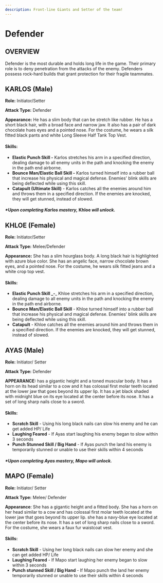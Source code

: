 ```yaml
---
description: Front-line Giants and Setter of the team!
---
```


# Defender

## OVERVIEW

Defender is the most durable and holds long life in the game. Their primary role is to deny penetration from the attacks of the enemy. Defenders possess rock-hard builds that grant protection for their fragile teammates.

## K**ARLOS** (Male)

**Role:** Initiator/Setter

**Attack Type:** Defender

**Appearance:** He has a slim body that can be stretch like rubber. He has a short black hair, with a broad face and narrow jaw. It also has a pair of dark chocolate hues eyes and a pointed nose. For the costume, he wears a silk fitted black pants and white Long Sleeve Half Tank Top Vest.

#### Skills:

* **Elastic Punch Skill -** Karlos stretches his arm in a specified direction, dealing damage to all enemy units in the path and knocking the enemy in the path end airborne.
* **Bounce Man/Elastic Ball Skill -** Karlos turned himself into a rubber ball that increase his physical and magical defense. Enemies' blink skills are being deflected while using this skill.
* **Catapult (Ultimate Skill)** - Karlos catches all the enemies around him and throws them in a specified direction. If the enemies are knocked, they will get stunned, instead of slowed.

#### _**\*Upon completing Karlos mastery,**_ Khloe _**will unlock.**_

## KHLOE (Female)

**Role:** Initiator/Setter

**Attack Type:** Melee/Defender

**Appearance:** She has a slim hourglass body. A long black hair is highlighted with azure blue color. She has an angelic face, narrow chocolate brown eyes, and a pointed nose. For the costume, he wears silk fitted jeans and a white crop top vest.

#### Skills:

* **Elastic Punch Skill **_**-**_ Khloe stretches his arm in a specified direction, dealing damage to all enemy units in the path and knocking the enemy in the path end airborne.
* **Bounce Man/Elastic Ball Skill** - Khloe turned himself into a rubber ball that increase his physical and magical defense. Enemies' blink skills are being deflected while using this skill.
* **Catapult** - Khloe catches all the enemies around him and throws them in a specified direction. If the enemies are knocked, they will get stunned, instead of slowed.

## AYAS (Male)

**Role:** Initiator/ Setter

**Attack Type:** Defender

**APPEARANCE:** has a gigantic height and a toned muscular body. It has a horn on its head similar to a cow and it has colossal first molar teeth located at the lower jaw that goes beyond its upper lip. It has a jet black shaded with midnight blue on its eye located at the center before its nose. It has a set of long sharp nails close to a sword.

#### Skills:

* **Scratch Skill** - Using his long black nails can slow his enemy and he can get added HP/ Life
* **Laughing Feared** - If Ayas start laughing his enemy began to slow within 3 seconds
* **Punch Stunned Skill / Big Hand** - If Ayas punch the land his enemy is temporarily stunned or unable to use their skills within 4 seconds

#### _**\*Upon completing** Ayas **mastery,** Mapo **will unlock.**_

## **MAPO (Female)**

**Role:** Initiator/ Setter

**Attack Type:** Melee/ Defender

**Appearance**: She has a gigantic height and a fitted body. She has a horn on her head similar to a cow and has colossal first molar teeth located at the lower jaw that goes beyond its upper lip. she has a navy-blue eye located at the center before its nose. It has a set of long sharp nails close to a sword. For the costume, she wears a faux fur waistcoat vest.

#### Skills:

* **Scratch Skill** - Using her long black nails can slow her enemy and she can get added HP/ Life
* **Laughing Feared** - If Mapo start laughing her enemy began to slow within 3 seconds
* **Punch stunned Skill / Big Hand** - If Mapo punch the land her enemy temporarily stunned or unable to use their skills within 4 seconds
